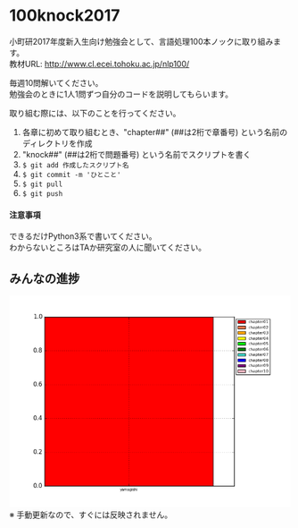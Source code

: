 # 100knock2017

小町研2017年度新入生向け勉強会として、言語処理100本ノックに取り組みます。  
教材URL: http://www.cl.ecei.tohoku.ac.jp/nlp100/

毎週10問解いてください。  
勉強会のときに1人1問ずつ自分のコードを説明してもらいます。

取り組む際には、以下のことを行ってください。
1. 各章に初めて取り組むとき、"chapter##" (##は2桁で章番号) という名前のディレクトリを作成
2. "knock##" (##は2桁で問題番号) という名前でスクリプトを書く
3. `$ git add 作成したスクリプト名`
4. `$ git commit -m 'ひとこと'`
5. `$ git pull`
6. `$ git push`

#### 注意事項  
できるだけPython3系で書いてください。  
わからないところはTAか研究室の人に聞いてください。

## みんなの進捗
![progress](https://github.com/tmu-nlp/100knock2017/blob/master/progress.png)  
※ 手動更新なので、すぐには反映されません。
